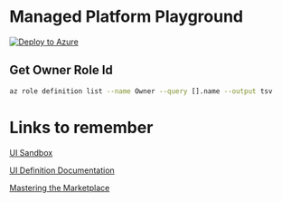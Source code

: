 # Managed Platform Playground

[![Deploy to Azure](http://azuredeploy.net/deploybutton.png)](https://portal.azure.com/#create/Microsoft.Template/uri/https%3A%2F%2Fraw.githubusercontent.com%2Fdanielscholl%2Fmanaged-platform%2Fmain%2Fazuredeploy.json)

## Get Owner Role Id

```bash
az role definition list --name Owner --query [].name --output tsv
```


# Links to remember

[UI Sandbox](https://portal.azure.com/?feature.customPortal=false&#blade/Microsoft_Azure_CreateUIDef/SandboxBlade)

[UI Definition Documentation](https://docs.microsoft.com/en-us/azure/azure-resource-manager/managed-applications/create-uidefinition-overview)

[Mastering the Marketplace](http://aka.ms/MasteringTheMarketplace)
